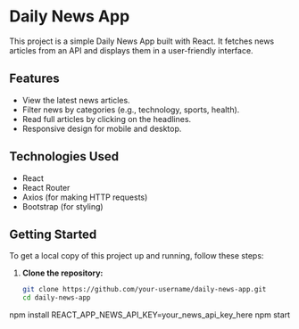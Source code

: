 # Daily News App

This project is a simple Daily News App built with React. It fetches news articles from an API and displays them in a user-friendly interface.

## Features

- View the latest news articles.
- Filter news by categories (e.g., technology, sports, health).
- Read full articles by clicking on the headlines.
- Responsive design for mobile and desktop.

## Technologies Used

- React
- React Router
- Axios (for making HTTP requests)
- Bootstrap (for styling)

## Getting Started

To get a local copy of this project up and running, follow these steps:

1. **Clone the repository:**

   ```bash
   git clone https://github.com/your-username/daily-news-app.git
   cd daily-news-app
npm install
REACT_APP_NEWS_API_KEY=your_news_api_key_here
npm start

